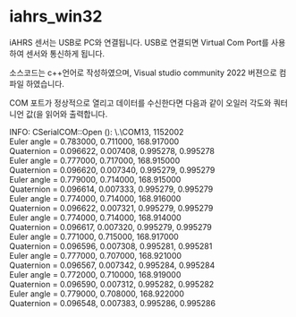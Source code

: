 # iahrs_win32

iAHRS 센서는 USB로 PC와 연결됩니다.
USB로 연결되면 Virtual Com Port를 사용하여 센서와 통신하게 됩니다.

소스코드는 c++언어로 작성하였으며,
Visual studio community 2022 버젼으로 컴파일 하였습니다.

COM 포트가 정상적으로 열리고 데이터를 수신한다면 다음과 같이 오일러 각도와 쿼터니언 값(을 읽어와 출력합니다.

INFO: CSerialCOM::Open (): \\.\COM13, 1152002<br>
Euler angle = 0.783000, 0.711000, 168.917000<br>
Quaternion = 0.096622, 0.007408, 0.995278, 0.995278<br>
Euler angle = 0.777000, 0.717000, 168.915000<br>
Quaternion = 0.096620, 0.007340, 0.995279, 0.995279<br>
Euler angle = 0.779000, 0.714000, 168.915000<br>
Quaternion = 0.096614, 0.007333, 0.995279, 0.995279<br>
Euler angle = 0.774000, 0.714000, 168.916000<br>
Quaternion = 0.096622, 0.007321, 0.995279, 0.995279<br>
Euler angle = 0.774000, 0.714000, 168.914000<br>
Quaternion = 0.096617, 0.007320, 0.995279, 0.995279<br>
Euler angle = 0.771000, 0.715000, 168.917000<br>
Quaternion = 0.096596, 0.007308, 0.995281, 0.995281<br>
Euler angle = 0.777000, 0.707000, 168.921000<br>
Quaternion = 0.096567, 0.007342, 0.995284, 0.995284<br>
Euler angle = 0.772000, 0.710000, 168.919000<br>
Quaternion = 0.096590, 0.007312, 0.995282, 0.995282<br>
Euler angle = 0.779000, 0.708000, 168.922000<br>
Quaternion = 0.096548, 0.007383, 0.995286, 0.995286<br>

